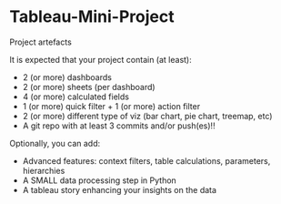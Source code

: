 # Tableau-Mini-Project

Project artefacts

It is expected that your project contain (at least):
  - 2 (or more) dashboards
  - 2 (or more) sheets (per dashboard)
  - 4 (or more) calculated fields
  - 1 (or more) quick filter + 1 (or more) action filter
  - 2 (or more) different type of viz (bar chart, pie chart, treemap, etc)
  - A git repo with at least 3 commits and/or push(es)!!

Optionally, you can add:
  - Advanced features: context filters, table calculations, parameters, hierarchies
  - A SMALL data processing step in Python
  - A tableau story enhancing your insights on the data
